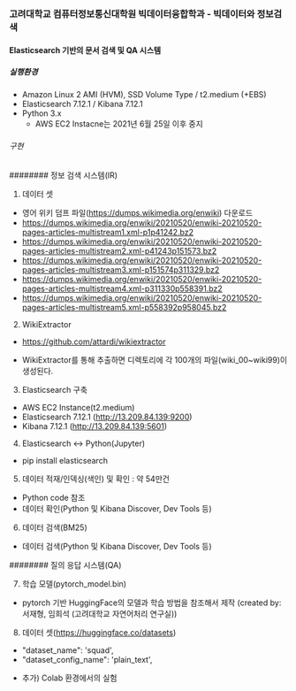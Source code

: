 ### 고려대학교 컴퓨터정보통신대학원 빅데이터융합학과 - 빅데이터와 정보검색
#### Elasticsearch 기반의 문서 검색 및 QA 시스템

##### 실행환경
- Amazon Linux 2 AMI (HVM), SSD Volume Type / t2.medium (+EBS)
- Elasticsearch 7.12.1 / Kibana 7.12.1
- Python 3.x
  * AWS EC2 Instacne는 2021년 6월 25일 이후 중지
 
###### 구현
######## 정보 검색 시스템(IR)

1) 데이터 셋
- 영어 위키 덤프 파일(https://dumps.wikimedia.org/enwiki) 다운로드
- https://dumps.wikimedia.org/enwiki/20210520/enwiki-20210520-pages-articles-multistream1.xml-p1p41242.bz2
- https://dumps.wikimedia.org/enwiki/20210520/enwiki-20210520-pages-articles-multistream2.xml-p41243p151573.bz2
- https://dumps.wikimedia.org/enwiki/20210520/enwiki-20210520-pages-articles-multistream3.xml-p151574p311329.bz2
- https://dumps.wikimedia.org/enwiki/20210520/enwiki-20210520-pages-articles-multistream4.xml-p311330p558391.bz2
- https://dumps.wikimedia.org/enwiki/20210520/enwiki-20210520-pages-articles-multistream5.xml-p558392p958045.bz2


2) WikiExtractor
- https://github.com/attardi/wikiextractor
* WikiExtractor를 통해 추출하면 디렉토리에 각 100개의 파일(wiki_00~wiki99)이 생성된다.


3) Elasticsearch 구축
- AWS EC2 Instance(t2.medium)
- Elasticsearch 7.12.1 (http://13.209.84.139:9200)
- Kibana 7.12.1 (http://13.209.84.139:5601)
 
 
4) Elasticsearch ↔ Python(Jupyter)
- pip install elasticsearch
 
 
5) 데이터 적재/인덱싱(색인) 및 확인 : 약 54만건
- Python code 참조
- 데이터 확인(Python 및 Kibana Discover, Dev Tools 등)


6) 데이터 검색(BM25)
- 데이터 검색(Python 및 Kibana Discover, Dev Tools 등)


######## 질의 응답 시스템(QA)

7) 학습 모델(pytorch_model.bin)
- pytorch 기반 HuggingFace의 모델과 학습 방법을 참조해서 제작
  (created by: 서재형, 임희석 (고려대학교 자연어처리 연구실))

8) 데이터 셋(https://huggingface.co/datasets)
- "dataset_name": 'squad',
- "dataset_config_name": 'plain_text',

* 추가) Colab 환경에서의 실험


